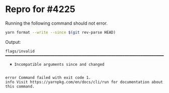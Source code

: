# Repro for #4225

Running the following command should not error.

```sh
yarn format --write --since $(git rev-parse HEAD)
```

Output:

```text
flags/invalid ━━━━━━━━━━━━━━━━━━━━━━━━━━━━━━━━━━━━━━━━━━━━━━━━━━━━━━━━━━━━━━━━━━━━━━━━━━━━━━━━━━━━━━

  ✖ Incompatible arguments since and changed


error Command failed with exit code 1.
info Visit https://yarnpkg.com/en/docs/cli/run for documentation about this command.
```
